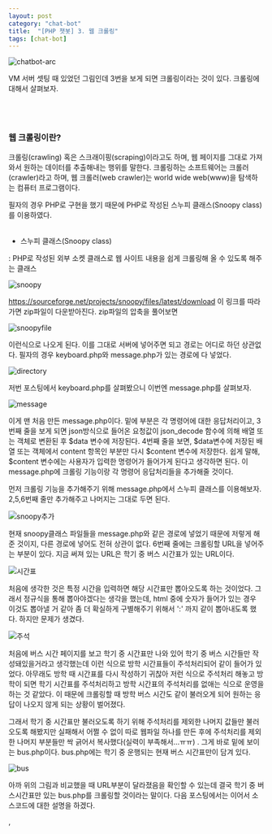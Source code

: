 ```yaml
---
layout: post
category: "chat-bot"
title:  "[PHP 챗봇] 3. 웹 크롤링"
tags: [chat-bot]
---
```


![chatbot-arc](https://github.com/P00HP00H/P00HP00H.github.io/blob/master/img/vmserver-setting/chatbot-arc.JPG?raw=true)



VM 서버 셋팅 때 있었던 그림인데 3번을 보게 되면 크롤링이라는 것이 있다. 크롤링에 대해서 살펴보자.
<br><br><br><br>
<h3>웹 크롤링이란?</h3>

크롤링(crawling) 혹은 스크래이핑(scraping)이라고도 하며, 웹 페이지를 그대로 가져와서 원하는 데이터를 추출해내는 행위를 말한다.  크롤링하는 소프트웨어는 크롤러(crawler)라고 하며, 웹 크롤러(web crawler)는 world wide web(www)을 탐색하는 컴퓨터 프로그램이다.

필자의 경우 PHP로 구현을 했기 때문에  PHP로 작성된 스누피 클래스(Snoopy class)를 이용하였다.
<br><br>
- 스누피 클래스(Snoopy class)

: PHP로 작성된 외부 소켓 클래스로 웹 사이트 내용을 쉽게 크롤링해 올 수 있도록 해주는 클래스

![snoopy](https://github.com/P00HP00H/P00HP00H.github.io/blob/master/img/crawling/snoopy.JPG?raw=true)

https://sourceforge.net/projects/snoopy/files/latest/download 이 링크를 따라가면 zip파일이 다운받아진다. zip파일의 압축을 풀어보면

![snoopyfile](https://github.com/P00HP00H/P00HP00H.github.io/blob/master/img/crawling/snoopyfile.JPG?raw=true)

이런식으로 나오게 된다. 이를 그대로 서버에 넣어주면 되고 경로는 어디로 하던 상관없다. 필자의 경우 keyboard.php와 message.php가 있는 경로에 다 넣었다.

![directory](https://github.com/P00HP00H/P00HP00H.github.io/blob/master/img/crawling/directory.jpg?raw=true)



저번 포스팅에서 keyboard.php를 살펴봤으니 이번엔 message.php를 살펴보자.

![message](https://github.com/P00HP00H/P00HP00H.github.io/blob/master/img/crawling/message.JPG?raw=true)

이게 맨 처음 만든 message.php이다. 밑에 부분은 각 명령어에 대한 응답처리이고, 3번째 줄을 보게 되면  json방식으로 들어온 요청값이 json_decode 함수에 의해 배열 또는 객체로 변환된 후 \$data 변수에 저장된다. 4번째 줄을 보면,  \$data변수에 저장된 배열 또는 객체에서 content 항목인 부분만 다시 \$content 변수에 저장한다. 쉽게 말해, \$content 변수에는 사용자가 입력한 명령어가 들어가게 된다고 생각하면 된다. 이 message.php에 크롤링 기능이랑 각 명령어 응답처리들을 추가해줄 것이다.

먼저 크롤링 기능을 추가해주기 위해 message.php에서 스누피 클래스를 이용해보자. 2,5,6번째 줄만 추가해주고 나머지는 그대로 두면 된다.

![snoopy추가](https://github.com/P00HP00H/P00HP00H.github.io/blob/master/img/crawling/snoopy%EC%B6%94%EA%B0%80.JPG?raw=true)

현재 snoopy클래스 파일들을 message.php와 같은 경로에 넣었기 때문에 저렇게 해준 것이지, 다른 경로에 넣어도 전혀 상관이 없다. 6번째 줄에는 크롤링할 URL을 넣어주는 부분이 있다. 지금 써져 있는 URL은 학기 중 버스 시간표가 있는 URL이다. 

![시간표](https://github.com/P00HP00H/P00HP00H.github.io/blob/master/img/crawling/%EC%8B%9C%EA%B0%84%ED%91%9C.JPG?raw=true)

처음에 생각한 것은 특정 시간을 입력하면 해당 시간표만 뽑아오도록 하는 것이었다. 그래서 정규식을 통해 뽑아야겠다는 생각을 했는데, html 중에 숫자가 들어가 있는 경우 이것도 뽑아낼 거 같아 좀 더 확실하게 구별해주기 위해서 ':' 까지 같이 뽑아내도록 했다. 하지만 문제가 생겼다.

![주석](https://github.com/P00HP00H/P00HP00H.github.io/blob/master/img/crawling/%EC%A3%BC%EC%84%9D.JPG?raw=true)

처음에 버스 시간 페이지를 보고 학기 중 시간표만 나와 있어 학기 중 버스 시간들만 작성돼있을거라고 생각했는데 이런 식으로 방학 시간표들이 주석처리되어 같이 들어가 있었다. 아무래도 방학 때 시간표를 다시 작성하기 귀찮아 저런 식으로 주석처리 해놓고 방학이 되면 학기 시간표를 주석처리하고 방학 시간표의 주석처리를 없애는 식으로 운영을 하는 것 같았다. 이 때문에 크롤링할 때 방학 버스 시간도 같이 불러오게 되어 원하는 응답이 나오지 않게 되는 상황이 벌어졌다. 

그래서 학기 중 시간표만 불러오도록 하기 위해 주석처리를 제외한 나머지 값들만 불러오도록 해봤지만 실패해서 어쩔 수 없이 따로 웹파일 하나를 만든 후에 주석처리를 제외한 나머지 부분들만 싹 긁어서 복사했다(실력이 부족해서...ㅠㅠ) . 그게 바로 밑에 보이는 bus.php이다. bus.php에는 학기 중 운행되는 현재 버스 시간표만이 담겨 있다.     

![bus](https://github.com/P00HP00H/P00HP00H.github.io/blob/master/img/crawling/bus.JPG?raw=true)

아까 위의 그림과 비교했을 때 URL부분이 달라졌음을 확인할 수 있는데 결국 학기 중 버스시간표만 있는 bus.php를 크롤링할 것이라는 말이다. 
다음 포스팅에서는 이어서 소스코드에 대한 설명을 하겠다.

 

,

